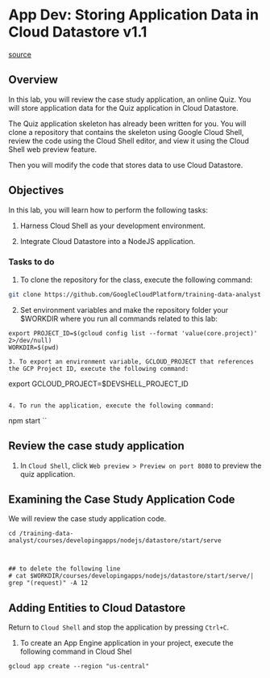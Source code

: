 # App Dev: Storing Application Data in Cloud Datastore v1.1

[source](https://googlepluralsight.qwiklabs.com/focuses/11068918?parent=lti_session)

## Overview

In this lab, you will review the case study application, an online Quiz. You will store application data for the Quiz application in Cloud Datastore.

The Quiz application skeleton has already been written for you. You will clone a repository that contains the skeleton using Google Cloud Shell, review the code using the Cloud Shell editor, and view it using the Cloud Shell web preview feature.

Then you will modify the code that stores data to use Cloud Datastore.


## Objectives

In this lab, you will learn how to perform the following tasks:

1. Harness Cloud Shell as your development environment.

1. Integrate Cloud Datastore into a NodeJS application.

### Tasks to do

1.  To clone the repository for the class, execute the following command:

```bash
git clone https://github.com/GoogleCloudPlatform/training-data-analyst && cd ~/training-data-analyst/courses/developingapps/nodejs/datastore/start
```

2. Set environment variables and make the repository folder your $WORKDIR where you run all commands related to this lab:
```
export PROJECT_ID=$(gcloud config list --format 'value(core.project)' 2>/dev/null)
WORKDIR=$(pwd)
```

```
3. To export an environment variable, GCLOUD_PROJECT that references the GCP Project ID, execute the following command:

```
export GCLOUD_PROJECT=$DEVSHELL_PROJECT_ID
```

4. To run the application, execute the following command:

```
npm start
``

## Review the case study application

1. In `Cloud Shell`, click `Web preview > Preview on port 8080` to preview the quiz application.


##  Examining the Case Study Application Code

We will review the case study application code.

```
cd /training-data-analyst/courses/developingapps/nodejs/datastore/start/serve



## to delete the following line
# cat $WORKDIR/courses/developingapps/nodejs/datastore/start/serve/| grep "(request)" -A 12
```

## Adding Entities to Cloud Datastore

Return to `Cloud Shell` and stop the application by pressing `Ctrl+C`.

1. To create an App Engine application in your project, execute the following command in Cloud Shel

```
gcloud app create --region "us-central"
```



